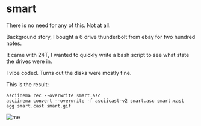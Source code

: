 # smart

There is no need for any of this.  Not at all.  

Background story, I bought a 6 drive thunderbolt from ebay for two hundred notes.  

It came with 24T, I wanted to quickly write a bash script to see what state the drives were in.  

I vibe coded.  Turns out the disks were mostly fine.

This is the result:

```
asciinema rec --overwrite smart.asc
asciinema convert --overwrite -f asciicast-v2 smart.asc smart.cast
agg smart.cast smart.gif
```


![me](https://github.com/DrCuff/smart/blob/main/smart.gif)

